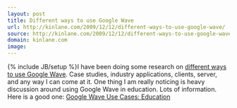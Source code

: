 ```yaml
---
layout: post
title: Different ways to use Google Wave
url: http://kinlane.com/2009/12/12/different-ways-to-use-google-wave/
source: http://kinlane.com/2009/12/12/different-ways-to-use-google-wave/
domain: kinlane.com
image: 
---
```

{% include JB/setup %}I have been doing some research on <a href="http://www.waveapplications.net/">different ways to use Google Wave</a>. Case studies, industry applications, clients, server, and any way I can come at it. One thing I am really noticing is heavy discussion around using Google Wave in education. Lots of information. Here is a good one: <a href="http://www.readwriteweb.com/archives/google_wave_use_cases_education.php">Google Wave Use Cases: Education</a>